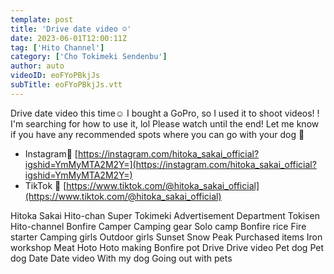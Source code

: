 ```yaml
---
template: post
title: 'Drive date video ☺️'
date: 2023-06-01T12:00:11Z
tag: ['Hito Channel']
category: ['Cho Tokimeki Sendenbu']
author: auto 
videoID: eoFYoPBkjJs
subTitle: eoFYoPBkjJs.vtt
---
```

Drive date video this time☺
I bought a GoPro, so I used it to shoot videos! ! I'm searching for how to use it, lol
Please watch until the end!
Let me know if you have any recommended spots where you can go with your dog 🐶

- Instagram💐 [https://instagram.com/hitoka_sakai_official?igshid=YmMyMTA2M2Y=](https://instagram.com/hitoka_sakai_official?igshid=YmMyMTA2M2Y=)
- TikTok 🐶 [https://www.tiktok.com/@hitoka_sakai_official](https://www.tiktok.com/@hitoka_sakai_official)

Hitoka Sakai Hito-chan Super Tokimeki Advertisement Department Tokisen Hito-channel Bonfire Camper Camping gear Solo camp Bonfire rice Fire starter Camping girls Outdoor girls Sunset Snow Peak Purchased items Iron workshop Meat Hoto Hoto making Bonfire pot Drive Drive video Pet dog Pet dog Date Date video With my dog Going out with pets